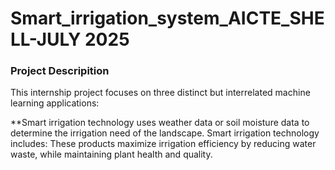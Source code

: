 # Smart_irrigation_system_AICTE_SHELL-JULY 2025

### Project Descripition

This internship project focuses on three distinct but interrelated machine learning applications:

**Smart irrigation technology uses weather data or soil moisture data to determine the irrigation need of the landscape. Smart irrigation technology includes: These products maximize irrigation efficiency by reducing water waste, while maintaining plant health and quality.
